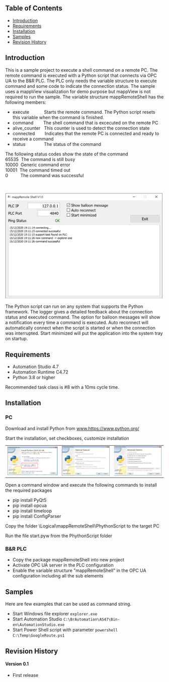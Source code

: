 ## Table of Contents
* [Introduction](#Introduction)
* [Requirements](#Requirements)
* [Installation](#Installation)
* [Samples](#Samples)
* [Revision History](#Revision-History)

<a name="Introduction"></a>
## Introduction
This is a sample project to execute a shell command on a remote PC. The remote command is executed with a Python script that connects via OPC UA to the B&R PLC. The PLC only needs the variable structure to execute command and some code to indicate the connection status. The sample uses a mappView visualization for demo purpose but mappView is not required to run the sample. The variable structure mappRemoteShell has the following members:

* execute &nbsp;&nbsp;&nbsp;&nbsp;&nbsp;&nbsp;&nbsp;&nbsp;&nbsp;&nbsp; Starts the remote command. The Python script resets this variable when the command is finished.
* command &nbsp;&nbsp;&nbsp;&nbsp;&nbsp;&nbsp; The shell command that is excecuted on the remote PC
* alive_counter &nbsp; This counter is used to detect the connection state
* connected &nbsp;&nbsp;&nbsp;&nbsp;&nbsp;&nbsp; Indicates that the remote PC is connected and ready to receive a command
* status  &nbsp;&nbsp;&nbsp;&nbsp;&nbsp;&nbsp;&nbsp;&nbsp;&nbsp;&nbsp;&nbsp;&nbsp;&nbsp; The status of the command

The following status codes show the state of the command<br/>
65535 &nbsp;The command is still busy<br/>
10000 &nbsp;Generic command error<br/>
10001 &nbsp;The command timed out<br/>
0 &nbsp;&nbsp;&nbsp;&nbsp;&nbsp;&nbsp;&nbsp;&nbsp; The command was successful

<br/><br/><img src='Docs/screenshot_python.png' width=500>

The Python script can run on any system that supports the Python framework. The logger gives a detailed feedback about the connection status and executed command. The option for balloon messages will show a notification every time a command is executed. Auto reconnect will automatically connect when the script is started or when the connection was interrupted. Start minimized will put the application into the system tray on startup. 

<a name="Requirements"></a>
## Requirements
* Automation Studio 4.7
* Automation Runtime C4.72
* Python 3.8 or higher

Recommended task class is #8 with a 10ms cycle time.

<a name="Installation"></a>
## Installation

### PC

Download and install Python from www.https://www.python.org/

Start the installation, set checkboxes, customize installation

<table><tr><td><img src='Docs/python_install1.png'></td><td><img src='Docs/python_install2.png'></td><td><img src='Docs/python_install3.png'></td></tr></table>

Open a command window and execute the following commands to install the required packages

* pip install PyQt5
* pip install opcua
* pip install timeloop
* pip install ConfigParser

Copy the folder \Logical\mappRemoteShell\PhythonScript to the target PC

Run the file start.pyw from the PhythonScript folder

### B&R PLC
* Copy the package mappRemoteShell into new project
* Activate OPC UA server in the PLC configuration
* Enable the variable structure "mappRemoteShell" in the OPC UA configuration including all the sub elements

<a name="Samples"></a>
## Samples
Here are few examples that can be used as command string.

* Start Windows file explorer ``` explorer.exe ```
* Start Automation Studio ``` C:\BrAutomation\AS47\Bin-en\AutomationStudio.exe ```
* Start Power Shell script with parameter ``` powershell C:\Temp\GoogleRoute.ps1 ```

<a name="Revision-History"></a>
## Revision History

#### Version 0.1
* First release
